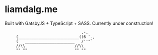# liamdalg.me

Built with GatsbyJS + TypeScript + SASS. Currently under construction!

```
                                  .-.
     (___________________________()6 `-,
     (   ______________________   /''"`
     //\\                      //\\
     "" ""                     "" ""
```
